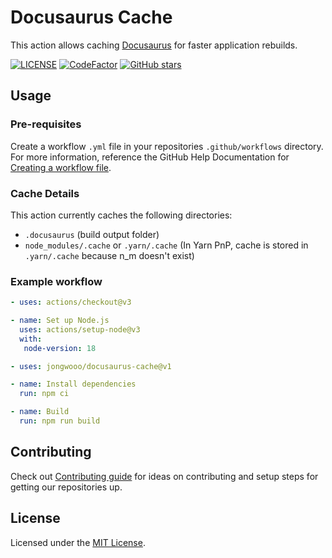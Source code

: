# Docusaurus Cache

This action allows caching [Docusaurus](https://docusaurus.io) for faster application rebuilds.

[![LICENSE](https://img.shields.io/github/license/jongwooo/docusaurus-cache?color=blue)](LICENSE)
[![CodeFactor](https://www.codefactor.io/repository/github/jongwooo/docusaurus-cache/badge)](https://www.codefactor.io/repository/github/jongwooo/docusaurus-cache)
[![GitHub stars](https://img.shields.io/github/stars/jongwooo/docusaurus-cache?style=social)](https://github.com/jongwooo/docusaurus-cache)

## Usage

### Pre-requisites

Create a workflow `.yml` file in your repositories `.github/workflows` directory. For more information, reference the GitHub Help Documentation for [Creating a workflow file](https://help.github.com/en/articles/configuring-a-workflow#creating-a-workflow-file).

### Cache Details

This action currently caches the following directories:

- `.docusaurus` (build output folder)
- `node_modules/.cache` or `.yarn/.cache` (In Yarn PnP, cache is stored in `.yarn/.cache` because n_m doesn't exist)

### Example workflow

```yaml
- uses: actions/checkout@v3

- name: Set up Node.js
  uses: actions/setup-node@v3
  with:
   node-version: 18

- uses: jongwooo/docusaurus-cache@v1

- name: Install dependencies
  run: npm ci

- name: Build
  run: npm run build
```

## Contributing

Check out [Contributing guide](.github/CONTRIBUTING.md) for ideas on contributing and setup steps for getting our repositories up.

## License

Licensed under the [MIT License](LICENSE).

